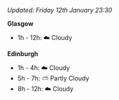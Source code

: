 *Updated: Friday 12th January 23:30*

**Glasgow**

* 1h - 12h: :cloud: Cloudy

**Edinburgh**

* 1h - 4h: :cloud: Cloudy
* 5h - 7h: :partly_sunny: Partly Cloudy
* 8h - 12h: :cloud: Cloudy
